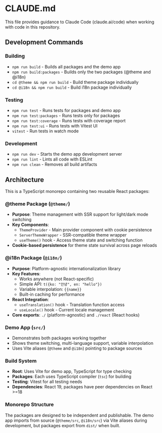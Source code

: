 # CLAUDE.md

This file provides guidance to Claude Code (claude.ai/code) when working with code in this repository.

## Development Commands

### Building

- `npm run build` - Builds all packages and the demo app
- `npm run build:packages` - Builds only the two packages (@theme and @i18n)
- `cd @theme && npm run build` - Build theme package individually
- `cd @i18n && npm run build` - Build i18n package individually

### Testing

- `npm run test` - Runs tests for packages and demo app
- `npm run test:packages` - Runs tests only for packages
- `npm run test:coverage` - Runs tests with coverage report
- `npm run test:ui` - Runs tests with Vitest UI
- `vitest` - Run tests in watch mode

### Development

- `npm run dev` - Starts the demo app development server
- `npm run lint` - Lints all code with ESLint
- `npm run clean` - Removes all build artifacts

## Architecture

This is a TypeScript monorepo containing two reusable React packages:

### @theme Package (`@theme/`)

- **Purpose**: Theme management with SSR support for light/dark mode switching
- **Key Components**:
  - `ThemeProvider` - Main provider component with cookie persistence
  - `ServerThemeWrapper` - SSR-compatible theme wrapper
  - `useTheme()` hook - Access theme state and switching function
- **Cookie-based persistence** for theme state survival across page reloads

### @i18n Package (`@i18n/`)

- **Purpose**: Platform-agnostic internationalization library
- **Key Features**:
  - Works anywhere (not React-specific)
  - Simple API: `t({ko: "안녕", en: "hello"})`
  - Variable interpolation: `{{name}}`
  - Built-in caching for performance
- **React Integration**:
  - `useTranslation()` hook - Translation function access
  - `useLocale()` hook - Current locale management
- **Core exports**: `./` (platform-agnostic) and `./react` (React hooks)

### Demo App (`src/`)

- Demonstrates both packages working together
- Shows theme switching, multi-language support, variable interpolation
- Uses Vite aliases (`@theme` and `@i18n`) pointing to package sources

### Build System

- **Root**: Uses Vite for demo app, TypeScript for type checking
- **Packages**: Each uses TypeScript compiler (`tsc`) for building
- **Testing**: Vitest for all testing needs
- **Dependencies**: React 19, packages have peer dependencies on React >=18

### Monorepo Structure

The packages are designed to be independent and publishable. The demo app imports from source (`@theme/src`, `@i18n/src`) via Vite aliases during development, but packages export from `dist/` when built.

